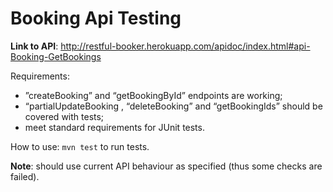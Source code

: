 # Booking Api Testing

**Link to API**: http://restful-booker.herokuapp.com/apidoc/index.html#api-Booking-GetBookings 


Requirements:
* ”createBooking” and “getBookingById” endpoints are working;
* “partialUpdateBooking , “deleteBooking” and “getBookingIds” should be covered with tests;
* meet standard requirements for JUnit tests.


How to use:
```mvn test``` to run tests.


**Note**: should use current API behaviour as specified (thus some checks are failed).
